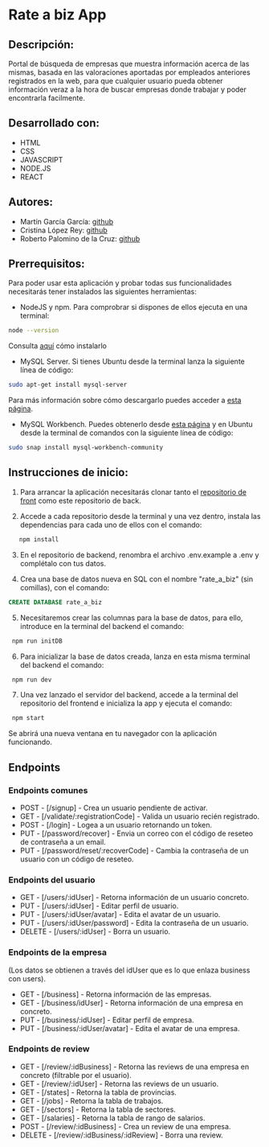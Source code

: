 # Rate a biz App

## Descripción:

Portal de búsqueda de empresas que muestra información acerca de las mismas, basada en las valoraciones aportadas por empleados anteriores registrados en la web, para que cualquier usuario pueda obtener información veraz a la hora de buscar empresas donde trabajar y poder encontrarla facilmente.

## Desarrollado con:

-   HTML
-   CSS
-   JAVASCRIPT
-   NODE.JS
-   REACT

## Autores:

-   Martín García García: [github](https://github.com/AgoladaMartin)
-   Cristina López Rey: [github](https://github.com/krizs981)
-   Roberto Palomino de la Cruz: [github](https://github.com/roberto-palomino)

## Prerrequisitos:

Para poder usar esta aplicación y probar todas sus funcionalidades necesitarás tener instalados las siguientes herramientas:

-   NodeJS y npm. Para comprobrar si dispones de ellos ejecuta en una terminal:

```bash
node --version
```

Consulta [aquí](https://nodejs.org/es/) cómo instalarlo

-   MySQL Server. Si tienes Ubuntu desde la terminal lanza la siguiente línea de código:

```bash
sudo apt-get install mysql-server
```

Para más información sobre cómo descargarlo puedes acceder a [esta página](https://dev.mysql.com/downloads/mysql/).

-   MySQL Workbench. Puedes obtenerlo desde [esta página](https://dev.mysql.com/downloads/workbench/) y en Ubuntu desde la terminal de comandos con la siguiente línea de código:

```bash
sudo snap install mysql-workbench-community
```

## Instrucciones de inicio:

1. Para arrancar la aplicación necesitarás clonar tanto el [repositorio de front](https://github.com/AgoladaMartin/Rate_A_Biz_Front) como este repositorio de back.

2. Accede a cada repositorio desde la terminal y una vez dentro, instala las dependencias para cada uno de ellos con el comando:

```bash
   npm install
```

3. En el repositorio de backend, renombra el archivo .env.example a .env y complétalo con tus datos.

4. Crea una base de datos nueva en SQL con el nombre "rate_a_biz" (sin comillas), con el comando:

```sql
CREATE DATABASE rate_a_biz
```

5. Necesitaremos crear las columnas para la base de datos, para ello, introduce en la terminal del backend el comando:

```bash
 npm run initDB
```

6. Para inicializar la base de datos creada, lanza en esta misma terminal del backend el comando:

```bash
 npm run dev
```

7. Una vez lanzado el servidor del backend, accede a la terminal del repositorio del frontend e inicializa la app y ejecuta el comando:

```bash
 npm start
```

Se abrirá una nueva ventana en tu navegador con la aplicación funcionando.

## Endpoints

### Endpoints comunes

-   POST - [/signup] - Crea un usuario pendiente de activar.
-   GET - [/validate/:registrationCode] - Valida un usuario recién registrado.
-   POST - [/login] - Logea a un usuario retornando un token.
-   PUT - [/password/recover] - Envia un correo con el código de reseteo de contraseña a un email.
-   PUT - [/password/reset/:recoverCode] - Cambia la contraseña de un usuario con un código de reseteo.

### Endpoints del usuario

-   GET - [/users/:idUser] - Retorna información de un usuario concreto.
-   PUT - [/users/:idUser] - Editar perfil de usuario.
-   PUT - [/users/:idUser/avatar] - Edita el avatar de un usuario.
-   PUT - [/users/:idUser/password] - Edita la contraseña de un usuario.
-   DELETE - [/users/:idUser] - Borra un usuario.

### Endpoints de la empresa

(Los datos se obtienen a través del idUser que es lo que enlaza business con users).

-   GET - [/business] - Retorna información de las empresas.
-   GET - [/business/idUser] - Retorna información de una empresa en concreto.
-   PUT - [/business/:idUser] - Editar perfil de empresa.
-   PUT - [/business/:idUser/avatar] - Edita el avatar de una empresa.

### Endpoints de review

-   GET - [/review/:idBusiness] - Retorna las reviews de una empresa en concreto (filtrable por el usuario).
-   GET - [/review/:idUser] - Retorna las reviews de un usuario.
-   GET - [/states] - Retorna la tabla de provincias.
-   GET - [/jobs] - Retorna la tabla de trabajos.
-   GET - [/sectors] - Retorna la tabla de sectores.
-   GET - [/salaries] - Retorna la tabla de rango de salarios.
-   POST - [/review/:idBusiness] - Crea un review de una empresa.
-   DELETE - [/review/:idBusiness/:idReview] - Borra una review.
